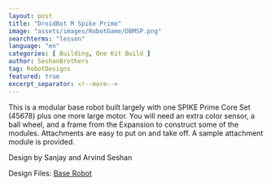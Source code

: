 ```yaml
---
layout: post
title: "DroidBot M Spike Prime"
image: "assets/images/RobotGame/DBMSP.png"
searchterms: "lesson"
language: "en"
categories: [ Building, One Kit Build ]
author: SeshanBrothers
tag: RobotDesigns
featured: true
excerpt_separator: <!--more-->
---
```


This is a modular base robot built largely with one SPIKE Prime Core Set (45678) plus one more large motor. You will need an extra color sensor, a ball wheel, and a frame from the Expansion to construct some of the modules. Attachments are easy to put on and take off. A sample attachment module is provided.

Design by Sanjay and Arvind Seshan

Design Files:
 <a href="/en/RobotGame/DroidBotMSpikePrime.pdf">Base Robot</a>
